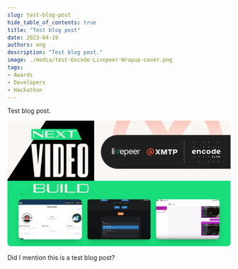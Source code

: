 ```yaml
---
slug: test-blog-post
hide_table_of_contents: true
title: "Test blog post"
date: 2023-04-19
authors: eng
description: "Test blog post."
image: ./media/test-Encode-Livepeer-Wrapup-cover.png
tags:
- Awards
- Developers
- Hackathon
---
```


Test blog post.

![](./media/test-Encode-Livepeer-Wrapup-cover.png)

<!--truncate-->

Did I mention this is a test blog post?

